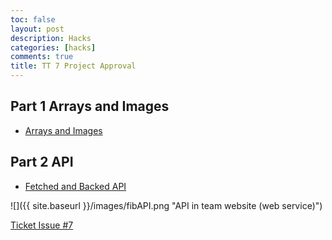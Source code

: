 ```yaml
---
toc: false
layout: post
description: Hacks
categories: [hacks]
comments: true
title: TT 7 Project Approval
---
```


## Part 1 Arrays and Images
- [Arrays and Images](https://tangalice.github.io/alicetang/java/jupyter/2022/09/30/Images.html)

## Part 2 API
- [Fetched and Backed API](https://tangalice.github.io/alicetang/java/jupyter/2022/09/30/API.html)

![]({{ site.baseurl }}/images/fibAPI.png "API in team website (web service)")

[Ticket Issue #7](https://github.com/tangalice/alicetang/issues/8)
